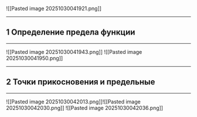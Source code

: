![[Pasted image 20251030041921.png]]

---
1 Определение предела функции
---
---
![[Pasted image 20251030041943.png]]
![[Pasted image 20251030041950.png]]

---
2 Точки прикосновения и предельные
---
---

![[Pasted image 20251030042013.png]]![[Pasted image 20251030042030.png]]
![[Pasted image 20251030042036.png]]
